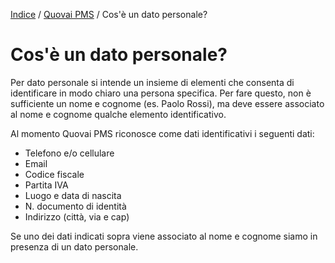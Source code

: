 [Indice](index.html) / [Quovai PMS](quovai-pms-it.md) /  Cos'è un dato personale?

# Cos'è un dato personale?

Per dato personale si intende un insieme di elementi che consenta di identificare in modo chiaro una persona specifica. Per fare questo, non è sufficiente un nome e cognome (es. Paolo Rossi), ma deve essere associato al nome e cognome qualche elemento identificativo.

Al momento Quovai PMS riconosce come dati identificativi i seguenti dati:

-   Telefono e/o cellulare
-   Email
-   Codice fiscale
-   Partita IVA
-   Luogo e data di nascita
-   N. documento di identità
-   Indirizzo (città, via e cap)

Se uno dei dati indicati sopra viene associato al nome e cognome siamo in presenza di un dato personale.